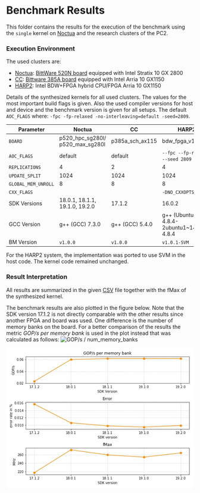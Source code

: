 # Benchmark Results

This folder contains the results for the execution of the benchmark using the
`single` kernel on
[Noctua](https://pc2.uni-paderborn.de/hpc-services/available-systems/noctua/)
and the research clusters of the PC2.

### Execution Environment

The used clusters are:
- [Noctua](https://pc2.uni-paderborn.de/hpc-services/available-systems/noctua/): [BittWare 520N board](https://www.bittware.com/fpga/520n/) equipped with
Intel Stratix 10 GX 2800
- [CC](https://pc2.uni-paderborn.de/hpc-services/available-systems/fpga-research-clusters/): [Bittware 385A board](https://www.bittware.com/fpga/385a/) equipped with
Intel Arria 10 GX1150
- [HARP2](https://pc2.uni-paderborn.de/hpc-services/available-systems/fpga-research-clusters/): Intel BDW+FPGA hybrid CPU/FPGA Arria 10 GX1150

Details of the synthesized kernels for all used clusters.
The values for the most important build flags is given.
Also the used compiler versions for host and device and the benchmark version is given for all setups.
The default `AOC_FLAGS` where: `-fpc -fp-relaxed -no-interleaving=default -seed=2809`.

| Parameter         | Noctua                           | CC              | HARP2                            |
|------------------ | -------------------------------- | --------------- | -------------------------------- |
| `BOARD`           | p520_hpc_sg280l/ p520_max_sg280l | p385a_sch_ax115 | bdw_fpga_v1.0                    |
| `AOC_FLAGS`       | default                          | default         | `--fpc --fp-relaxed --seed 2809` |
| `REPLICATIONS`    | 4                                | 2               | 4                                |
| `UPDATE_SPLIT`    | 1024                             | 1024            | 1024                             |
| `GLOBAL_MEM_UNROLL`| 8                               | 8               | 8                                |
| `CXX_FLAGS`       |                                  |                 | `-DNO_CXXOPTS`                   |
| SDK Versions      | 18.0.1, 18.1.1, 19.1.0, 19.2.0   | 17.1.2          | 16.0.2                           |
| GCC Version       | g++ (GCC) 7.3.0                  | g++ (GCC) 5.4.0 | g++ (Ubuntu 4.8.4-2ubuntu1~14.04.4) 4.8.4 |
| BM Version        | `v1.0.0`                         |  `v1.0.0`       |  `v1.0.1-SVM`                    |

For the HARP2 system, the implementation was ported to use SVM in the host code.
The kernel code remained unchanged.

### Result Interpretation

All results are summarized in the given
[CSV](./frandom_single_results.csv) file together with the fMax of the
synthesized kernel.

The benchmark results are also plotted in the figure below.
Note that the SDK version 17.1.2 is not directly comparable with the other
results since another FPGA and board was used.
One difference is the number of memory banks on the board.
For a better comparison of the results the metric _GOP/s per memory bank_ is
used in the plot instead that was calculated as follows: ![GOP/s / num_memory_banks](https://latex.codecogs.com/gif.latex?\inline&space;\frac{GOP/s}{num\\_memory\\_banks})

![Graph of the collected results](frandom_single_results.jpg)
